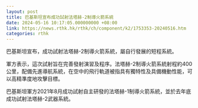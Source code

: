 ```yaml
---
layout: post
title: 巴基斯坦宣布成功試射法塔赫-2制導火箭系統
date: 2024-05-16 10:17:05.000000000 +08:00
link: https://news.rthk.hk/rthk/ch/component/k2/1753353-20240516.htm
categories: rthk
---
```


巴基斯坦宣布，成功試射法塔赫-2制導火箭系統，屬自行發展的短程系統。

軍方表示，這次試射旨在完善發射演習及程序。法塔赫-2制導火箭系統射程約400公里，配備先進導航系統，在空中的飛行軌道被指具有獨特性及具備機動性能，可以高精準度地攻擊目標。

巴基斯坦軍方2021年8月成功試射自主研發的法塔赫-1制導火箭系統，並於去年底成功試射法塔赫-2武器系統。
